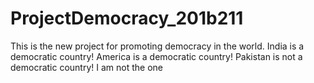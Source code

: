 # ProjectDemocracy_201b211
This is the new project for promoting democracy in the world.
India is a democratic country!
America is a democratic country!
Pakistan is not a democratic country!
I am not the one
